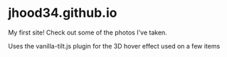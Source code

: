 # jhood34.github.io
My first site! Check out some of the photos I've taken.


Uses the vanilla-tilt.js plugin for the 3D hover effect used on a few items
